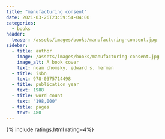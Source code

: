 ```yaml
---
title: "manufacturing consent"
date: 2021-03-26T23:59:54-04:00
categories:
  - books
header:
  teaser: /assets/images/books/manufacturing-consent.jpg
sidebar:
  - title: author
    image: /assets/images/books/manufacturing-consent.jpg
    image_alt: A book cover
    text: noam chomsky, edward s. herman
  - title: isbn
    text: 978-0375714498
  - title: publication year
    text: 1988
  - title: word count
    text: "198,000"
  - title: pages
    text: 480
---
```


{% include ratings.html rating=4%}